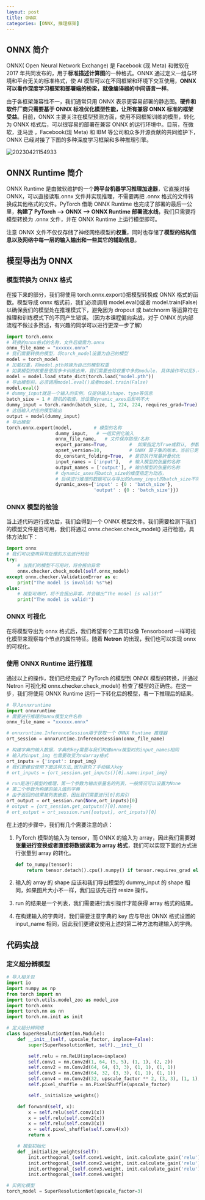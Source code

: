 ```yaml
---
layout: post
title: ONNX
categories: [ONNX, 推理框架]
---
```


## ONNX 简介

ONNX( Open Neural Network Exchange) 是 Facebook (现 Meta) 和微软在 2017 年共同发布的，用于**标准描述计算图**的一种格式。ONNX 通过定义一组与环境和平台无关的标准格式，使 AI 模型可以在不同框架和环境下交互使用，**ONNX 可以看作深度学习框架和部署端的桥梁，就像编译器的中间语言一样**。

由于各框架兼容性不一，我们通常只用 ONNX 表示更容易部署的静态图。**硬件和软件厂商只需要基于 ONNX 标准优化模型性能，让所有兼容 ONNX 标准的框架受益**。目前，ONNX 主要关注在模型预测方面，使用不同框架训练的模型，转化为 ONNX 格式后，可以很容易的部署在兼容 ONNX 的运行环境中。目前，在微软，亚马逊 ，Facebook(现 Meta) 和 IBM 等公司和众多开源贡献的共同维护下，ONNX 已经对接了下图的多种深度学习框架和多种推理引擎。

![20230421154933](https://cdn.jsdelivr.net/gh/kexve/img@main/image_blog20230421154933.png)

## ONNX Runtime 简介

ONNX Runtime 是由微软维护的一个**跨平台机器学习推理加速器**，它直接对接 ONNX，可以直接读取.onnx 文件并实现推理，不需要再把 .onnx 格式的文件转换成其他格式的文件。PyTorch 借助 ONNX Runtime 也完成了部署的最后一公里，**构建了 PyTorch --> ONNX --> ONNX Runtime 部署流水线**，我们只需要将模型转换为 .onnx 文件，并在 ONNX Runtime 上运行模型即可。

注意 ONNX 文件不仅仅存储了神经网络模型的**权重**，同时也存储了**模型的结构信息以及网络中每一层的输入输出和一些其它的辅助信息**。

## 模型导出为 ONNX

### 模型转换为 ONNX 格式

在接下来的部分，我们将使用 torch.onnx.export()把模型转换成 ONNX 格式的函数。模型导成 onnx 格式前，我们必须调用 model.eval()或者 model.train(False)以确保我们的模型处在推理模式下，避免因为 dropout 或 batchnorm 等运算符在推理和训练模式下的不同产生错误。（因为本课程偏向实战，对于 ONNX 的内部流程不做过多赘述，有兴趣的同学可以进行更深一步了解）

```python
import torch.onnx
# 转换的onnx格式的名称，文件后缀需为.onnx
onnx_file_name = "xxxxxx.onnx"
# 我们需要转换的模型，将torch_model设置为自己的模型
model = torch_model
# 加载权重，将model.pth转换为自己的模型权重
# 如果模型的权重是使用多卡训练出来，我们需要去除权重中多的module. 具体操作可以见5.4节
model = model.load_state_dict(torch.load("model.pth"))
# 导出模型前，必须调用model.eval()或者model.train(False)
model.eval()
# dummy_input就是一个输入的实例，仅提供输入shape、type等信息
batch_size = 1 # 随机的取值，当设置dynamic_axes后影响不大
dummy_input = torch.randn(batch_size, 1, 224, 224, requires_grad=True)
# 这组输入对应的模型输出
output = model(dummy_input)
# 导出模型
torch.onnx.export(model,        # 模型的名称
                  dummy_input,   # 一组实例化输入
                  onnx_file_name,   # 文件保存路径/名称
                  export_params=True,        #  如果指定为True或默认, 参数也会被导出. 如果你要导出一个没训练过的就设为 False.
                  opset_version=10,          # ONNX 算子集的版本，当前已更新到15
                  do_constant_folding=True,  # 是否执行常量折叠优化
                  input_names = ['input'],   # 输入模型的张量的名称
                  output_names = ['output'], # 输出模型的张量的名称
                  # dynamic_axes将batch_size的维度指定为动态，
                  # 后续进行推理的数据可以与导出的dummy_input的batch_size不同
                  dynamic_axes={'input' : {0 : 'batch_size'},
                                'output' : {0 : 'batch_size'}})
```

### ONNX 模型的检验

当上述代码运行成功后，我们会得到一个 ONNX 模型文件。我们需要检测下我们的模型文件是否可用，我们将通过 onnx.checker.check_model() 进行检验，具体方法如下：

```python
import onnx
# 我们可以使用异常处理的方法进行检验
try:
    # 当我们的模型不可用时，将会报出异常
    onnx.checker.check_model(self.onnx_model)
except onnx.checker.ValidationError as e:
    print("The model is invalid: %s"%e)
else:
    # 模型可用时，将不会报出异常，并会输出“The model is valid!”
    print("The model is valid!")
```

### ONNX 可视化

在将模型导出为 onnx 格式后，我们希望有个工具可以像 Tensorboard 一样可视化模型来观察每个节点的属性特征。随着 **Netron** 的出现，我们也可以实现 onnx 的可视化。

### 使用 ONNX Runtime 进行推理

通过以上的操作，我们已经完成了 PyTorch 的模型到 ONNX 模型的转换，并通过 Netron 可视化和 onnx.checker.check_model() 检查了模型的正确性。在这一步，我们将使用 ONNX Runtime 运行一下转化后的模型，看一下推理后的结果。

```python
# 导入onnxruntime
import onnxruntime
# 需要进行推理的onnx模型文件名称
onnx_file_name = "xxxxxx.onnx"

# onnxruntime.InferenceSession用于获取一个 ONNX Runtime 推理器
ort_session = onnxruntime.InferenceSession(onnx_file_name)

# 构建字典的输入数据，字典的key需要与我们构建onnx模型时的input_names相同
# 输入的input_img 也需要改变为ndarray格式
ort_inputs = {'input': input_img}
# 我们更建议使用下面这种方法,因为避免了手动输入key
# ort_inputs = {ort_session.get_inputs()[0].name:input_img}

# run是进行模型的推理，第一个参数为输出张量名的列表，一般情况可以设置为None
# 第二个参数为构建的输入值的字典
# 由于返回的结果被列表嵌套，因此我们需要进行[0]的索引
ort_output = ort_session.run(None,ort_inputs)[0]
# output = {ort_session.get_outputs()[0].name}
# ort_output = ort_session.run([output], ort_inputs)[0]
```

在上述的步骤中，我们有几个需要注意的点：

1. PyTorch 模型的输入为 tensor，而 ONNX 的输入为 array，因此我们需要**对张量进行变换或者直接将数据读取为 array 格式**，我们可以实现下面的方式进行张量到 array 的转化。

   ```python
   def to_numpy(tensor):
       return tensor.detach().cpu().numpy() if tensor.requires_grad else tensor.cpu().numpy()
   ```

1. 输入的 array 的 shape 应该和我们导出模型的 dummy_input 的 shape 相同，如果图片大小不一样，我们应该先进行 resize 操作。
1. run 的结果是一个列表，我们需要进行索引操作才能获得 array 格式的结果。
1. 在构建输入的字典时，我们需要注意字典的 key 应与导出 ONNX 格式设置的 input_name 相同，因此我们更建议使用上述的第二种方法构建输入的字典。

## 代码实战

### 定义超分辨模型

```python
# 导入相关包
import io
import numpy as np
from torch import nn
import torch.utils.model_zoo as model_zoo
import torch.onnx
import torch.nn as nn
import torch.nn.init as init

# 定义超分辨网络
class SuperResolutionNet(nn.Module):
    def __init__(self, upscale_factor, inplace=False):
        super(SuperResolutionNet, self).__init__()

        self.relu = nn.ReLU(inplace=inplace)
        self.conv1 = nn.Conv2d(1, 64, (5, 5), (1, 1), (2, 2))
        self.conv2 = nn.Conv2d(64, 64, (3, 3), (1, 1), (1, 1))
        self.conv3 = nn.Conv2d(64, 32, (3, 3), (1, 1), (1, 1))
        self.conv4 = nn.Conv2d(32, upscale_factor ** 2, (3, 3), (1, 1), (1, 1))
        self.pixel_shuffle = nn.PixelShuffle(upscale_factor)

        self._initialize_weights()

    def forward(self, x):
        x = self.relu(self.conv1(x))
        x = self.relu(self.conv2(x))
        x = self.relu(self.conv3(x))
        x = self.pixel_shuffle(self.conv4(x))
        return x

	# 模型初始化
    def _initialize_weights(self):
        init.orthogonal_(self.conv1.weight, init.calculate_gain('relu'))
        init.orthogonal_(self.conv2.weight, init.calculate_gain('relu'))
        init.orthogonal_(self.conv3.weight, init.calculate_gain('relu'))
        init.orthogonal_(self.conv4.weight)

# 实例化模型
torch_model = SuperResolutionNet(upscale_factor=3)
```
